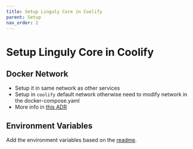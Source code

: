 ```yaml
---
title: Setup Linguly Core in Coolify
parent: Setup
nav_order: 2
---
```


# Setup Linguly Core in Coolify

## Docker Network
- Setup it in same network as other services
- Setup in `coolify` default network otherwise need to modify network in the docker-compose.yaml
- More info in [this ADR](../dev/adr/network-connectivity-of-services.md)

## Environment Variables
Add the environment variables based on the [readme](https://github.com/Linguly/linguly-core?tab=readme-ov-file#environment-variables-for-local-setup).

